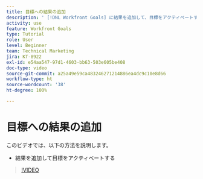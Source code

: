 ```yaml
---
title: 目標への結果の追加
description: ' [!DNL Workfront Goals] に結果を追加して、目標をアクティベートする方法を説明します。'
activity: use
feature: Workfront Goals
type: Tutorial
role: User
level: Beginner
team: Technical Marketing
jira: KT-8922
exl-id: e54aa547-97d1-4603-bb63-503e605be408
doc-type: video
source-git-commit: a25a49e59ca483246271214886ea4dc9c10e8d66
workflow-type: ht
source-wordcount: '38'
ht-degree: 100%

---
```


# 目標への結果の追加

このビデオでは、以下の方法を説明します。

* 結果を追加して目標をアクティベートする

>[!VIDEO](https://video.tv.adobe.com/v/335194/?quality=12&learn=on)
